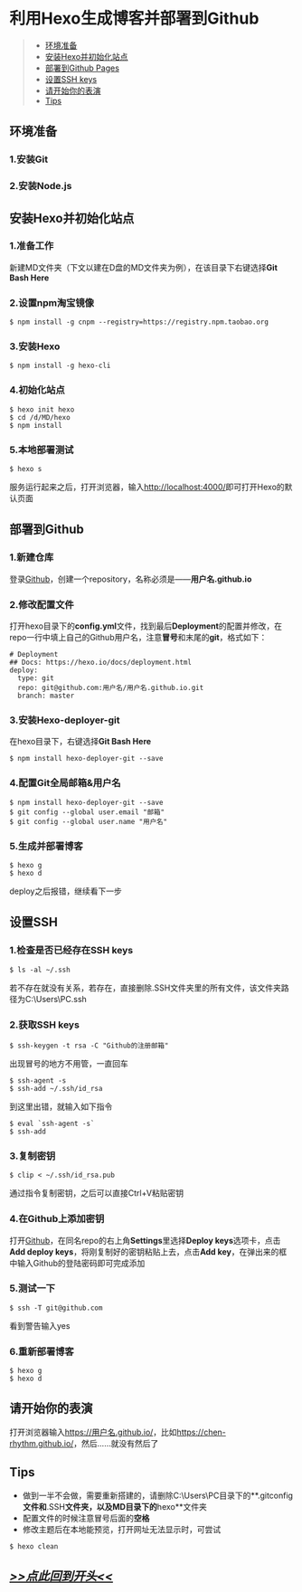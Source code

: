 # 利用Hexo生成博客并部署到Github

>* [环境准备](#环境准备)
>* [安装Hexo并初始化站点](#安装hexo并初始化站点)
>* [部署到Github Pages](#部署到github)
>* [设置SSH keys](#设置ssh)
>* [请开始你的表演](#请开始你的表演)
>* [Tips](#tips)

## 环境准备
### 1.安装Git
### 2.安装Node.js

## 安装Hexo并初始化站点
### 1.准备工作
新建MD文件夹（下文以建在D盘的MD文件夹为例），在该目录下右键选择**Git Bash Here**
### 2.设置npm淘宝镜像
```
$ npm install -g cnpm --registry=https://registry.npm.taobao.org
```
### 3.安装Hexo
```
$ npm install -g hexo-cli
```
### 4.初始化站点
```
$ hexo init hexo
$ cd /d/MD/hexo
$ npm install
```
### 5.本地部署测试
```
$ hexo s
```
服务运行起来之后，打开浏览器，输入<http://localhost:4000/>即可打开Hexo的默认页面
## 部署到Github
### 1.新建仓库
登录[Github](https://github.com "Github")，创建一个repository，名称必须是——**用户名.github.io**
### 2.修改配置文件
打开hexo目录下的**config.yml**文件，找到最后**Deployment**的配置并修改，在repo一行中填上自己的Github用户名，注意**冒号**和末尾的**git**，格式如下：
```
# Deployment
## Docs: https://hexo.io/docs/deployment.html
deploy:
  type: git
  repo: git@github.com:用户名/用户名.github.io.git
  branch: master
```
### 3.安装Hexo-deployer-git
在hexo目录下，右键选择**Git Bash Here**
```
$ npm install hexo-deployer-git --save
```
### 4.配置Git全局邮箱&用户名
```
$ npm install hexo-deployer-git --save
$ git config --global user.email "邮箱"
$ git config --global user.name "用户名"
```
### 5.生成并部署博客
```
$ hexo g
$ hexo d
```
deploy之后报错，继续看下一步
## 设置SSH
### 1.检查是否已经存在SSH keys
```
$ ls -al ~/.ssh
```
若不存在就没有关系，若存在，直接删除.SSH文件夹里的所有文件，该文件夹路径为C:\Users\PC\.ssh
### 2.获取SSH keys
```
$ ssh-keygen -t rsa -C "Github的注册邮箱"
```
出现冒号的地方不用管，一直回车
```
$ ssh-agent -s
$ ssh-add ~/.ssh/id_rsa
```
到这里出错，就输入如下指令
```
$ eval `ssh-agent -s`
$ ssh-add
```
### 3.复制密钥
```
$ clip < ~/.ssh/id_rsa.pub
```
通过指令复制密钥，之后可以直接Ctrl+V粘贴密钥
### 4.在Github上添加密钥
打开[Github](https://github.com "Github")，在同名repo的右上角**Settings**里选择**Deploy keys**选项卡，点击**Add deploy keys**，将刚复制好的密钥粘贴上去，点击**Add key**，在弹出来的框中输入Github的登陆密码即可完成添加
### 5.测试一下
```
$ ssh -T git@github.com
```
看到警告输入yes
### 6.重新部署博客
```
$ hexo g
$ hexo d
```
## 请开始你的表演
打开浏览器输入<https://用户名.github.io/>，比如<https://chen-rhythm.github.io/>，然后……就没有然后了
## Tips
- 做到一半不会做，需要重新搭建的，请删除C:\Users\PC目录下的**.gitconfig**文件和**.SSH**文件夹，以及MD目录下的**hexo**文件夹
- 配置文件的时候注意冒号后面的**空格**
- 修改主题后在本地能预览，打开网址无法显示时，可尝试
```
$ hexo clean
```

## [***>>点此回到开头<<***](#利用hexo生成博客并部署到github)
